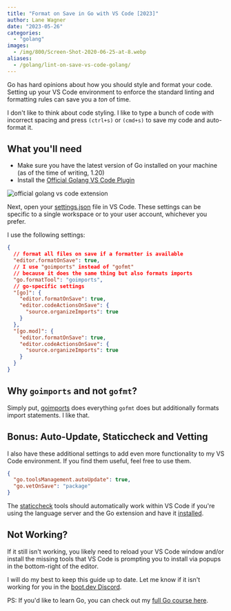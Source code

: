 ```yaml
---
title: "Format on Save in Go with VS Code [2023]"
author: Lane Wagner
date: "2023-05-26"
categories:
  - "golang"
images:
  - /img/800/Screen-Shot-2020-06-25-at-8.webp
aliases:
  - /golang/lint-on-save-vs-code-golang/
---
```


Go has hard opinions about how you should style and format your code. Setting up your VS Code environment to enforce the standard linting and formatting rules can save you a _ton_ of time.

I don't like to think about code styling. I like to type a bunch of code with incorrect spacing and press `(ctrl+s)` or `(cmd+s)` to save my code and auto-format it.

## What you'll need

- Make sure you have the latest version of Go installed on your machine (as of the time of writing, 1.20)
- Install the [Official Golang VS Code Plugin](https://code.visualstudio.com/docs/languages/go)

![official golang vs code extension](/img/800/Screen-Shot-2020-06-25-at-8.34.33-AM-1024x310.png)

Next, open your [settings.json](https://code.visualstudio.com/docs/getstarted/settings#_settings-file-locations) file in VS Code. These settings can be specific to a single workspace or to your user account, whichever you prefer.

I use the following settings:

```json
{
  // format all files on save if a formatter is available
  "editor.formatOnSave": true,
  // I use "goimports" instead of "gofmt"
  // because it does the same thing but also formats imports
  "go.formatTool": "goimports",
  // go-specific settings
  "[go]": {
    "editor.formatOnSave": true,
    "editor.codeActionsOnSave": {
      "source.organizeImports": true
    }
  },
  "[go.mod]": {
    "editor.formatOnSave": true,
    "editor.codeActionsOnSave": {
      "source.organizeImports": true
    }
  }
}
```

## Why `goimports` and not `gofmt`?

Simply put, [goimports](https://godoc.org/golang.org/x/tools/cmd/goimports) does everything `gofmt` does but additionally formats import statements. I like that.

## Bonus: Auto-Update, Staticcheck and Vetting

I also have these additional settings to add even more functionality to my VS Code environment. If you find them useful, feel free to use them.

```json
{
  "go.toolsManagement.autoUpdate": true,
  "go.vetOnSave": "package"
}
```

The [staticcheck](https://staticcheck.io/) tools should automatically work within VS Code if you're using the language server and the Go extension and have it [installed](https://staticcheck.io/docs/getting-started/).

## Not Working?

If it still isn't working, you likely need to reload your VS Code window and/or install the missing tools that VS Code is prompting you to install via popups in the bottom-right of the editor.

I will do my best to keep this guide up to date. Let me know if it isn't working for you in the [boot.dev Discord](https://www.boot.dev/community).

PS: If you'd like to learn Go, you can check out my [full Go course here](https://www.boot.dev/courses/learn-golang).
